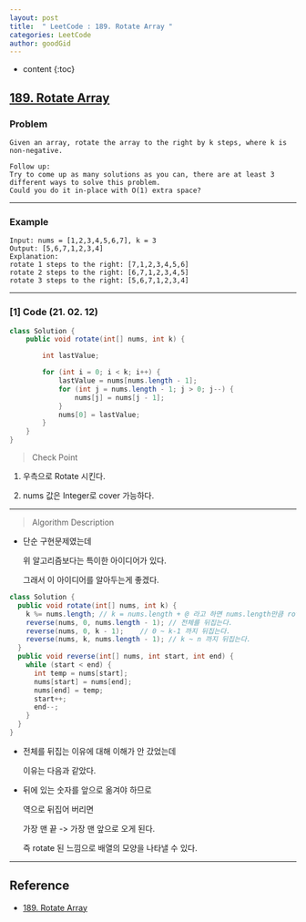 ```yaml
---
layout: post
title:  " LeetCode : 189. Rotate Array "
categories: LeetCode
author: goodGid
---
```

* content
{:toc}

## [189. Rotate Array](https://leetcode.com/problems/rotate-array/)

### Problem

```
Given an array, rotate the array to the right by k steps, where k is non-negative.

Follow up:
Try to come up as many solutions as you can, there are at least 3 different ways to solve this problem.
Could you do it in-place with O(1) extra space?
```





---

### Example

```
Input: nums = [1,2,3,4,5,6,7], k = 3
Output: [5,6,7,1,2,3,4]
Explanation:
rotate 1 steps to the right: [7,1,2,3,4,5,6]
rotate 2 steps to the right: [6,7,1,2,3,4,5]
rotate 3 steps to the right: [5,6,7,1,2,3,4]
```

---

### [1] Code (21. 02. 12)

``` java
class Solution {
    public void rotate(int[] nums, int k) {

        int lastValue;

        for (int i = 0; i < k; i++) {
            lastValue = nums[nums.length - 1];
            for (int j = nums.length - 1; j > 0; j--) {
                nums[j] = nums[j - 1];
            }
            nums[0] = lastValue;
        }
    }
}
```

> Check Point

1. 우측으로 Rotate 시킨다.

2. nums 값은 Integer로 cover 가능하다.

---

> Algorithm Description

* 단순 구현문제였는데 

  위 알고리즘보다는 특이한 아이디어가 있다.

  그래서 이 아이디어를 알아두는게 좋겠다.

``` java
class Solution {
  public void rotate(int[] nums, int k) {
    k %= nums.length; // k = nums.length + @ 라고 하면 nums.length만큼 rotate 하는 건 의미가 없다.
    reverse(nums, 0, nums.length - 1); // 전체를 뒤집는다.
    reverse(nums, 0, k - 1);    // 0 ~ k-1 까지 뒤집는다.
    reverse(nums, k, nums.length - 1); // k ~ n 까지 뒤집는다.
  }
  public void reverse(int[] nums, int start, int end) {
    while (start < end) {
      int temp = nums[start];
      nums[start] = nums[end];
      nums[end] = temp;
      start++;
      end--;
    }
  }
}
```

* 전체를 뒤집는 이유에 대해 이해가 안 갔었는데

  이유는 다음과 같았다.

* 뒤에 있는 숫자를 앞으로 옮겨야 하므로 

  역으로 뒤집어 버리면

  가장 맨 끝 -> 가장 맨 앞으로 오게 된다.

  즉 rotate 된 느낌으로 배열의 모양을 나타낼 수 있다.

---

## Reference

* [189. Rotate Array](https://leetcode.com/problems/rotate-array/)